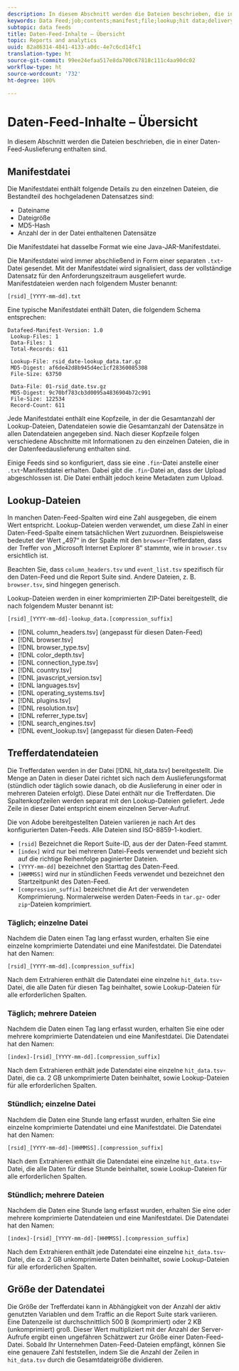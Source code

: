 ```yaml
---
description: In diesem Abschnitt werden die Dateien beschrieben, die in einer Daten-Feed-Auslieferung enthalten sind.
keywords: Data Feed;job;contents;manifest;file;lookup;hit data;delivery contents
subtopic: data feeds
title: Daten-Feed-Inhalte – Übersicht
topic: Reports and analytics
uuid: 82a86314-4841-4133-a0dc-4e7c6cd14fc1
translation-type: ht
source-git-commit: 99ee24efaa517e8da700c67818c111c4aa90dc02
workflow-type: ht
source-wordcount: '732'
ht-degree: 100%

---
```



# Daten-Feed-Inhalte – Übersicht

In diesem Abschnitt werden die Dateien beschrieben, die in einer Daten-Feed-Auslieferung enthalten sind.

## Manifestdatei

Die Manifestdatei enthält folgende Details zu den einzelnen Dateien, die Bestandteil des hochgeladenen Datensatzes sind:

* Dateiname
* Dateigröße
* MD5-Hash
* Anzahl der in der Datei enthaltenen Datensätze

Die Manifestdatei hat dasselbe Format wie eine Java-JAR-Manifestdatei.

Die Manifestdatei wird immer abschließend in Form einer separaten `.txt`-Datei gesendet. Mit der Manifestdatei wird signalisiert, dass der vollständige Datensatz für den Anforderungszeitraum ausgeliefert wurde. Manifestdateien werden nach folgendem Muster benannt:

```text
[rsid]_[YYYY-mm-dd].txt
```

Eine typische Manifestdatei enthält Daten, die folgendem Schema entsprechen:

```text
Datafeed-Manifest-Version: 1.0
 Lookup-Files: 1
 Data-Files: 1
 Total-Records: 611

 Lookup-File: rsid_date-lookup_data.tar.gz
 MD5-Digest: af6de42d8b945d4ec1cf28360085308
 File-Size: 63750

 Data-File: 01-rsid_date.tsv.gz
 MD5-Digest: 9c70bf783cb3d0095a4836904b72c991
 File-Size: 122534
 Record-Count: 611
```

Jede Manifestdatei enthält eine Kopfzeile, in der die Gesamtanzahl der Lookup-Dateien, Datendateien sowie die Gesamtanzahl der Datensätze in allen Datendateien angegeben sind. Nach dieser Kopfzeile folgen verschiedene Abschnitte mit Informationen zu den einzelnen Dateien, die in der Datenfeedauslieferung enthalten sind.

Einige Feeds sind so konfiguriert, dass sie eine `.fin`-Datei anstelle einer `.txt`-Manifestdatei erhalten. Dabei gibt die `.fin`-Datei an, dass der Upload abgeschlossen ist. Die Datei enthält jedoch keine Metadaten zum Upload.

## Lookup-Dateien

In manchen Daten-Feed-Spalten wird eine Zahl ausgegeben, die einem Wert entspricht. Lookup-Dateien werden verwendet, um diese Zahl in einer Daten-Feed-Spalte einem tatsächlichen Wert zuzuordnen. Beispielsweise bedeutet der Wert „497“ in der Spalte mit den `browser`-Trefferdaten, dass der Treffer von „Microsoft Internet Explorer 8“ stammte, wie in `browser.tsv` ersichtlich ist.

Beachten Sie, dass `column_headers.tsv` und `event_list.tsv` spezifisch für den Daten-Feed und die Report Suite sind. Andere Dateien, z. B. `browser.tsv`, sind hingegen generisch.

Lookup-Dateien werden in einer komprimierten ZIP-Datei bereitgestellt, die nach folgendem Muster benannt ist:

```text
[rsid]_[YYYY-mm-dd]-lookup_data.[compression_suffix]
```

* [!DNL column_headers.tsv] (angepasst für diesen Daten-Feed)
* [!DNL browser.tsv]
* [!DNL browser_type.tsv]
* [!DNL color_depth.tsv]
* [!DNL connection_type.tsv]
* [!DNL country.tsv]
* [!DNL javascript_version.tsv]
* [!DNL languages.tsv]
* [!DNL operating_systems.tsv]
* [!DNL plugins.tsv]
* [!DNL resolution.tsv]
* [!DNL referrer_type.tsv]
* [!DNL search_engines.tsv]
* [!DNL event_lookup.tsv] (angepasst für diesen Daten-Feed)

## Trefferdatendateien

Die Trefferdaten werden in der Datei [!DNL hit_data.tsv] bereitgestellt. Die Menge an Daten in dieser Datei richtet sich nach dem Auslieferungsformat (stündlich oder täglich sowie danach, ob die Auslieferung in einer oder in mehreren Dateien erfolgt). Diese Datei enthält nur die Trefferdaten. Die Spaltenkopfzeilen werden separat mit den Lookup-Dateien geliefert. Jede Zeile in dieser Datei entspricht einem einzelnen Server-Aufruf.

Die von Adobe bereitgestellten Dateien variieren je nach Art des konfigurierten Daten-Feeds. Alle Dateien sind ISO-8859-1-kodiert.

* `[rsid]` Bezeichnet die Report Suite-ID, aus der der Daten-Feed stammt.
* `[index]` wird nur bei mehreren Datei-Feeds verwendet und bezieht sich auf die richtige Reihenfolge paginierter Dateien.
* `[YYYY-mm-dd]` bezeichnet den Starttag des Daten-Feed.
* `[HHMMSS]` wird nur in stündlichen Feeds verwendet und bezeichnet den Startzeitpunkt des Daten-Feed.
* `[compression_suffix]` bezeichnet die Art der verwendeten Komprimierung. Normalerweise werden Daten-Feeds in `tar.gz`- oder `zip`-Dateien komprimiert.

### Täglich; einzelne Datei

Nachdem die Daten einen Tag lang erfasst wurden, erhalten Sie eine einzelne komprimierte Datendatei und eine Manifestdatei. Die Datendatei hat den Namen:

`[rsid]_[YYYY-mm-dd].[compression_suffix]`

Nach dem Extrahieren enthält die Datendatei eine einzelne `hit_data.tsv`-Datei, die alle Daten für diesen Tag beinhaltet, sowie Lookup-Dateien für alle erforderlichen Spalten.

### Täglich; mehrere Dateien

Nachdem die Daten einen Tag lang erfasst wurden, erhalten Sie eine oder mehrere komprimierte Datendateien und eine Manifestdatei. Die Datendatei hat den Namen:

`[index]-[rsid]_[YYYY-mm-dd].[compression_suffix]`

Nach dem Extrahieren enthält jede Datendatei eine einzelne `hit_data.tsv`-Datei, die ca. 2 GB unkomprimierte Daten beinhaltet, sowie Lookup-Dateien für alle erforderlichen Spalten.

### Stündlich; einzelne Datei

Nachdem die Daten eine Stunde lang erfasst wurden, erhalten Sie eine einzelne komprimierte Datendatei und eine Manifestdatei. Die Datendatei hat den Namen:

`[rsid]_[YYYY-mm-dd]-[HHMMSS].[compression_suffix]`

Nach dem Extrahieren enthält die Datendatei eine einzelne `hit_data.tsv`-Datei, die alle Daten für diese Stunde beinhaltet, sowie Lookup-Dateien für alle erforderlichen Spalten.

### Stündlich; mehrere Dateien

Nachdem die Daten eine Stunde lang erfasst wurden, erhalten Sie eine oder mehrere komprimierte Datendateien und eine Manifestdatei. Die Datendatei hat den Namen:

`[index]-[rsid]_[YYYY-mm-dd]-[HHMMSS].[compression_suffix]`

Nach dem Extrahieren enthält jede Datendatei eine einzelne `hit_data.tsv`-Datei, die ca. 2 GB unkomprimierte Daten beinhaltet, sowie Lookup-Dateien für alle erforderlichen Spalten.

## Größe der Datendatei

Die Größe der Trefferdatei kann in Abhängigkeit von der Anzahl der aktiv genutzten Variablen und dem Traffic an die Report Suite stark variieren. Eine Datenzeile ist durchschnittlich 500 B (komprimiert) oder 2 KB (unkomprimiert) groß. Dieser Wert multipliziert mit der Anzahl der Server-Aufrufe ergibt einen ungefähren Schätzwert zur Größe einer Daten-Feed-Datei. Sobald Ihr Unternehmen Daten-Feed-Dateien empfängt, können Sie eine genauere Zahl feststellen, indem Sie die Anzahl der Zeilen in `hit_data.tsv` durch die Gesamtdateigröße dividieren.
